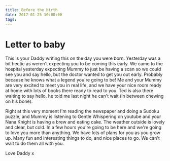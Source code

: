```yaml
---
title: Before the birth
date: 2017-01-25 10:00:00
tags:
---
```


# Letter to baby

This is your Daddy writing this on the day you were born. Yesterday was a bit hectic as weren't expecting you to be coming this early. We came to the hospital yesterday expecting Mummy to just be having a scan so we could see you and say hello, but the doctor wanted to get you out early. Probably because he knows what a legend you're going to be! Me and your Mummy are very excited to meet you in real life, and we have your nice room ready at home with lots of books there ready to read to you. Ted is also there waiting to say hello, he told me last night he can't wait (in between chewing on his bone).

Right at this very moment I'm reading the newspaper and doing a Sudoku puzzle, and Mummy is listening to Gentle Whispering on youtube and your Nana Knight is having a brew and eating cake. The weather outside is lovely and clear, but cold. In a few hours you're going to be here and we're going to love you more than anything. We have lots of plans for you as you grow up. Many fun and interesting things to do, and nice places to go. We can't wait to do them all with you.

Love Daddy x